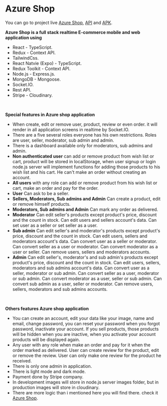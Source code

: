 # Azure Shop

You can go to project live [Azure Shop](https://azure-shop.netlify.app/), [API](https://documenter.getpostman.com/view/20256803/2s93sW9Fnz) and [APK](https://expo.dev/accounts/mahmoudkandel/projects/mobile/builds/8c9f3a8b-5fd6-4386-b67c-31ff7156935e).

**Azure Shop is a full stack realtime E-commerce mobile and web application using**

-   React - TypeScript.
-   Redux - Context API.
-   TailwindCss.
-   React Natvie (Expo) - TypeScript.
-   Redux Toolkit - Context API.
-   Node.js - Express.js.
-   MongoDB - Mongoose.
-   Socket.IO.
-   Rest API.
-   Stripe - Cloudinary.

<br/>

**Special features in Azure shop application**

-   When create, edit or remove user, product, review or even order. it will render in all application screens in realtime by Socket.IO.
-   There are a five several roles everyone has his own restrictions. Roles are user, seller, moderator, sub admin and admin.
-   There is a dashboard available only for moderators, sub admins and admin.
-   **Non authenticated user** can add or remove product from wish list or cart, product will be stored in localStorage, when user signup or login node.js server will implement functions for adding those products to his wish list and his cart. He can't make an order without creating an account.
-   **All users** with any role can add or remove product from his wish list or cart, make an order and pay for the order.
-   **User** Can ask to be a seller.
-   **Sellers, Moderators, Sub admins and Admin** Can create a product, edit or remove himself products.
-   **Moderators, Sub admins and Admin** Can mark any order as delivered.
-   **Moderator** Can edit seller's products except product's price, discount and the count in stock. Can edit users and sellers account's data. Can set user as a seller or set seller as a user.
-   **Sub admin** Can edit seller's and moderator's products except product's price, discount and the count in stock. Can edit users, sellers and moderators account's data. Can convert user as a seller or moderator. Can convert seller as a user or moderator. Can convert moderator as a user or seller. Can remove users, sellers and moderators accounts.
-   **Admin** Can edit seller's, moderator's and sub admin's products except product's price, discount and the count in stock. Can edit users, sellers, moderators and sub admins account's data. Can convert user as a seller, moderator or sub admin. Can convert seller as a user, moderator or sub admin. Can convert moderator as a user, seller or sub admin. Can convert sub admin as a user, seller or moderator. Can remove users, sellers, moderators and sub admins accounts.

<br/>

**Others features Azure shop application**

-   You can create an account, edit your data like your image, name and email, change password, you can reset your password when you forgot password, inactivate your account. If you sell products, those products will be hidden when you are inactive, when you activate your account products will be displayed again.
-   Any user with any role when make an order and pay for it when the order marked as delivered. User can create review for the product, edit or remove the review. User can only make one review for the product he received.
-   There is only one admin in application.
-   There is light mode and dark mode.
-   Payment done by Stripe company.
-   In development images will store in node.js server images folder, but in production images will store in cloudinary.
-   There are more logic than i mentioned here you will find there. check it [Azure Shop](https://azure-shop.netlify.app/).
